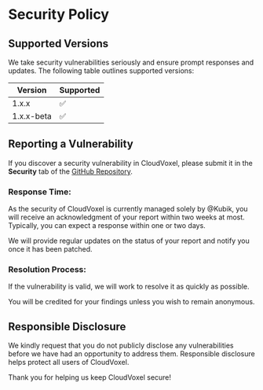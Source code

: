 # Security Policy

## Supported Versions

We take security vulnerabilities seriously and ensure prompt responses and updates. The following table outlines supported versions:

| Version    | Supported          |
| ---------- | ------------------ |
| 1.x.x      | :white_check_mark: |
| 1.x.x-beta | :white_check_mark: |

## Reporting a Vulnerability

If you discover a security vulnerability in CloudVoxel, please submit it in the **Security** tab of the [GitHub Repository](https://github.com/OpenVoxelStudios/CloudVoxel/security).

### Response Time:

As the security of CloudVoxel is currently managed solely by @Kubik, you will receive an acknowledgment of your report within two weeks at most. Typically, you can expect a response within one or two days.

We will provide regular updates on the status of your report and notify you once it has been patched.

### Resolution Process:

If the vulnerability is valid, we will work to resolve it as quickly as possible.

You will be credited for your findings unless you wish to remain anonymous.

## Responsible Disclosure

We kindly request that you do not publicly disclose any vulnerabilities before we have had an opportunity to address them. Responsible disclosure helps protect all users of CloudVoxel.

Thank you for helping us keep CloudVoxel secure!
